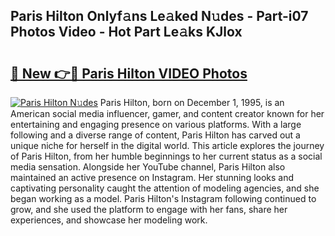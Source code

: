 ## Paris Hilton Onlyf𝚊ns Le𝚊ked N𝚞des - Part-i07 Photos Video - Hot Part Le𝚊ks KJlox

# <h2><a href="http://ab88501.deff.icu/?id=Paris+Hilton">🔗 New 👉🔴 Paris Hilton VIDEO Photos</a></h2>

[![Paris Hilton N𝚞des](https://i.imgur.com/rIISA9y.gif)](http://ab88501.deff.icu/?id=Paris+Hilton)
Paris Hilton, born on December 1, 1995, is an American social media influencer, gamer, and content creator known for her entertaining and engaging presence on various platforms. With a large following and a diverse range of content, Paris Hilton has carved out a unique niche for herself in the digital world. This article explores the journey of Paris Hilton, from her humble beginnings to her current status as a social media sensation. Alongside her YouTube channel, Paris Hilton also maintained an active presence on Instagram. Her stunning looks and captivating personality caught the attention of modeling agencies, and she began working as a model. Paris Hilton's Instagram following continued to grow, and she used the platform to engage with her fans, share her experiences, and showcase her modeling work.
